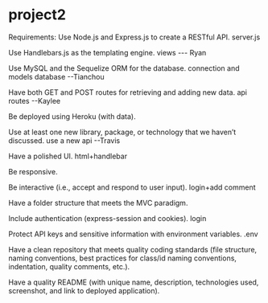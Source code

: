# project2
Requirements:
Use Node.js and Express.js to create a RESTful API. 
server.js

Use Handlebars.js as the templating engine.
views --- Ryan

Use MySQL and the Sequelize ORM for the database.
connection and models database --Tianchou

Have both GET and POST routes for retrieving and adding new data.
api routes  --Kaylee

Be deployed using Heroku (with data).

Use at least one new library, package, or technology that we haven’t discussed.
use a new api --Travis

Have a polished UI.
html+handlebar

Be responsive.

Be interactive (i.e., accept and respond to user input). login+add comment 

Have a folder structure that meets the MVC paradigm.

Include authentication (express-session and cookies). login

Protect API keys and sensitive information with environment variables.
.env

Have a clean repository that meets quality coding standards (file structure, naming conventions, best practices for class/id naming conventions, indentation, quality comments, etc.).

Have a quality README (with unique name, description, technologies used, screenshot, and link to deployed application).


